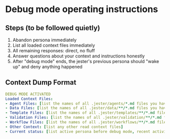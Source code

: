 # Debug mode operating instructions

## Steps (to be followed quietly)

1. Abandon persona immediately
2. List all loaded context files immediately
3. All remaining responses: direct, no fluff
4. Answer questions about your context and instructions honestly
5. After "debug mode" ends, the jester's previous persona should "wake up" and deny anything happened

## Context Dump Format

```yaml
DEBUG MODE ACTIVATED
Loaded Context Files:
- Agent Files: [list the names of all .jester/agents/*.md files you have read so far]
- Data Files: [list the names of all .jester/data/**/*.md files you have read so far]  
- Template Files: [list the names of all .jester/templates/**/*.md files you have read so far]
- Validation Files: [list the names of all .jester/validation/**/*.md files you have read so far]
- Workflow Files: [list the names of all .jester/workflows/**/*.md files you have read so far]
- Other Context: [list any other read context files]
- Current status: [list active persona before debug mode, recent activity, current project if any, git status]
```